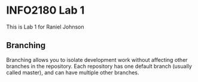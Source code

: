 # INFO2180 Lab 1
This is Lab 1 for Raniel Johnson
## Branching
Branching allows you to isolate development work without
affecting other branches in the repository. Each repository
has one default branch (usually called master), and can have 
multiple other branches.